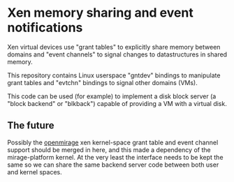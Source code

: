 Xen memory sharing and event notifications
==========================================

Xen virtual devices use "grant tables" to explicitly share
memory between domains and "event channels" to signal changes
to datastructures in shared memory.

This repository contains Linux userspace "gntdev" bindings
to manipulate grant tables and "evtchn" bindings to signal
other domains (VMs).

This code can be used (for example) to implement a disk block
server (a "block backend" or "blkback") capable of providing
a VM with a virtual disk.

The future
----------

Possibly the [openmirage](http://www.openmirage.org/) xen
kernel-space grant table and event channel support should
be merged in here, and this made a dependency of the
mirage-platform kernel. At the very least the interface
needs to be kept the same so we can share the same backend
server code between both user and kernel spaces.
